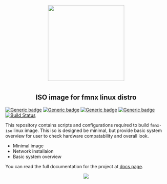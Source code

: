 <p align="center">
<img style="align: center; padding-left: 10px; padding-right: 10px; padding-bottom: 10px;" width="238px" height="238px" src="https://fmnx.io/dancheg97/Pictures/raw/branch/main/iso.png" />
</p>

<h2 align="center">ISO image for fmnx linux distro</h2>

[![Generic badge](https://img.shields.io/badge/LICENSE-GPL-orange.svg)](https://fmnx.io/core/iso/src/branch/main/LICENSE)
[![Generic badge](https://img.shields.io/badge/FMNX-REPO-006db0.svg)](https://fmnx.io/core/iso)
[![Generic badge](https://img.shields.io/badge/CODEBERG-REPO-45a3fb.svg)](https://codeberg.org/fmnx/iso)
[![Generic badge](https://img.shields.io/badge/GITHUB-REPO-red.svg)](https://github.com/fmnx-io/iso)
[![Build Status](https://ci.fmnx.io/api/badges/core/iso/status.svg)](https://ci.fmnx.io/core/iso)

This repository contains scripts and configurations required to build `fmnx-iso` linux image. This iso is designed be minimal, but provide basic system overview for user to check hardware compatability and overall look.

- Minimal image
- Network installaion
- Basic system overview

You can read the full documentation for the project at [docs page](https://docs.fmnx.io/).

<p align="center">
<img style="align: center; max-width: 60%" src="./system.gif" />
</p>
